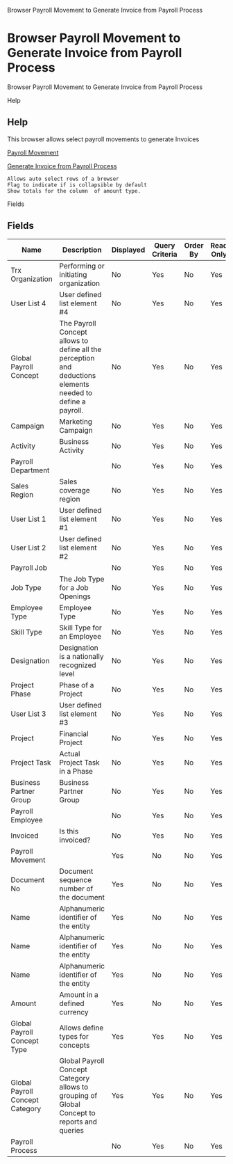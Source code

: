 
Browser Payroll Movement to Generate Invoice from Payroll Process
# Browser Payroll Movement to Generate Invoice from Payroll Process


Browser Payroll Movement to Generate Invoice from Payroll Process

Help
## Help

This browser allows select payroll movements to generate Invoices

[Payroll Movement](../../functional-guide/window/window-payroll-movement.md)

[Generate Invoice from Payroll Process](../../functional-guide/window/process-hr_movement-generate-invoices.md)

```
Allows auto select rows of a browser
Flag to indicate if is collapsible by default
Show totals for the column  of amount type.
```
Fields
## Fields




Name                            | Description                                                                                                 | Displayed | Query Criteria | Order By | Read Only | Mandatory
------------------------------- | ----------------------------------------------------------------------------------------------------------- | --------- | -------------- | -------- | --------- | ---------
Trx Organization                | Performing or initiating organization                                                                       | No        | Yes            | No       | Yes       | No       
User List 4                     | User defined list element #4                                                                                | No        | Yes            | No       | Yes       | No       
Global Payroll Concept          | The Payroll Concept allows to define all the perception and deductions elements needed to define a payroll. | No        | Yes            | No       | Yes       | No       
Campaign                        | Marketing Campaign                                                                                          | No        | Yes            | No       | Yes       | No       
Activity                        | Business Activity                                                                                           | No        | Yes            | No       | Yes       | No       
Payroll Department              |                                                                                                             | No        | Yes            | No       | Yes       | No       
Sales Region                    | Sales coverage region                                                                                       | No        | Yes            | No       | Yes       | No       
User List 1                     | User defined list element #1                                                                                | No        | Yes            | No       | Yes       | No       
User List 2                     | User defined list element #2                                                                                | No        | Yes            | No       | Yes       | No       
Payroll Job                     |                                                                                                             | No        | Yes            | No       | Yes       | No       
Job Type                        | The Job Type for a Job Openings                                                                             | No        | Yes            | No       | Yes       | No       
Employee Type                   | Employee Type                                                                                               | No        | Yes            | No       | Yes       | No       
Skill Type                      | Skill Type for an Employee                                                                                  | No        | Yes            | No       | Yes       | No       
Designation                     | Designation is a nationally recognized level                                                                | No        | Yes            | No       | Yes       | No       
Project Phase                   | Phase of a Project                                                                                          | No        | Yes            | No       | Yes       | No       
User List 3                     | User defined list element #3                                                                                | No        | Yes            | No       | Yes       | No       
Project                         | Financial Project                                                                                           | No        | Yes            | No       | Yes       | No       
Project Task                    | Actual Project Task in a Phase                                                                              | No        | Yes            | No       | Yes       | No       
Business Partner Group          | Business Partner Group                                                                                      | No        | Yes            | No       | Yes       | No       
Payroll Employee                |                                                                                                             | No        | Yes            | No       | Yes       | No       
Invoiced                        | Is this invoiced?                                                                                           | No        | Yes            | No       | Yes       | No       
Payroll Movement                |                                                                                                             | Yes       | No             | No       | Yes       | No       
Document No                     | Document sequence number of the document                                                                    | Yes       | No             | No       | Yes       | No       
Name                            | Alphanumeric identifier of the entity                                                                       | Yes       | No             | No       | Yes       | No       
Name                            | Alphanumeric identifier of the entity                                                                       | Yes       | No             | No       | Yes       | No       
Name                            | Alphanumeric identifier of the entity                                                                       | Yes       | No             | No       | Yes       | No       
Amount                          | Amount in a defined currency                                                                                | Yes       | No             | No       | Yes       | No       
Global Payroll Concept Type     | Allows define types for concepts                                                                            | Yes       | Yes            | No       | Yes       | No       
Global Payroll Concept Category | Global Payroll Concept Category allows to grouping of Global Concept to reports and queries                 | Yes       | Yes            | No       | Yes       | No       
Payroll Process                 |                                                                                                             | No        | Yes            | No       | Yes       | Yes      
